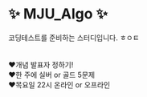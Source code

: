 # ✨ MJU_Algo ✨
코딩테스트를 준비하는 스터디입니다. ㅎㅇㅌ
<br> <br> <br>
❤️개념 발표자 정하기! <br>
❤️한 주에 실버 or 골드 5문제 <br>
❤️목요일 22시 온라인 or 오프라인 <br>

